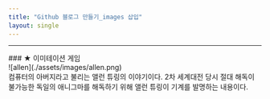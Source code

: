 ```yaml
---
title: "Github 블로그 만들기_images 삽입"
layout: single
---
```


<hr>
### ★ 이미테이션 게임
<br> ![allen](./assets/images/allen.png)
<br> 컴퓨터의 아버지라고 불리는 앨런 튜링의 이야기이다. 2차 세계대전 당시 절대 해독이 불가능한 독일의 애니그마를 해독하기 위해 앨런 튜링이 기계를 발명하는 내용이다.
